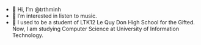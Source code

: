 - 👋 Hi, I’m @trthminh
- 👀 I’m interested in listen to music.
- 🌱 I used to be a student of LTK12 Le Quy Don High School for the Gifted. Now, I am studying Computer Science at University of Information Technology.


